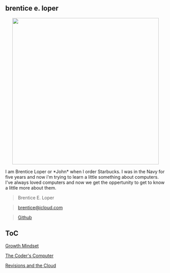 ## brentice e. loper

<p align="center">
  <img width="460" height="460" src="https://avatars.githubusercontent.com/u/54426613?v=4">
<body>
<p>
I am Brentice Loper or *John* when I order Starbucks. I was in the Navy for five years and now i'm trying to learn a little something about computers. I've always loved computers and now we get the oppertunity to get to know a little more about them. 
</p>  
</body>
  
  
> Brentice E. Loper

> brentice@icloud.com

> [Github](reading-notes.md)




## ToC

  [Growth Mindset](growthmindset.md)
  
  [The Coder's Computer](TheCodersComputer.md)
  
  [Revisions and the Cloud](RevisionAndCloud.md)
</div>
